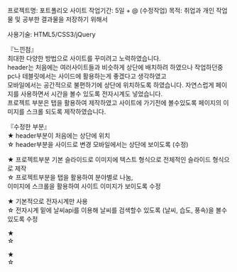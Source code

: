 프로젝트명: 포트폴리오 사이트
작업기간: 5일 + @ (수정작업)
목적: 취업과 개인 작업물 및 공부한 결과물을 저장하기 위해서

사용기술: HTML5/CSS3/jQuery
     
『느낀점』   
최대한 다양한 방법으로 사이트를 꾸미려고 노력하였습니다.    
header는 처음에는 여러사이트들과 비슷하게 상단에 배치하려 하였으나 작업하던중 pc나 테블릿에서는 사이드에 활용하는게 좋겠다고 생각하였고   
모바일에서는 공간적으로 불편하기에 상단에 위치하도록 하였습니다. 자연스럽게 페이지를 사용하면서 시간을 볼수 있도록 전자시계도 넣었습니다.   
프로젝트 부분은 탭을 활용하여 제작하였고 사이트에 가기전에 볼수있도록 페이지의 이미지를 스크롤 되도록 제작하였습니다.     
  
『수정한 부분』   
★ header부분이 처음에는 상단에 위치      
☆ header부분을 사이드로 변경 모바일에서는 상단에 보이도록 (수정)     

★ 프로젝트부분 기본 슬라이드로 이미지에 텍스트 형식으로 전체적인 슬라이드 형식으로 제작   
☆ 프로젝트부분을 탭을 활용하여 분야별로 나눔,   
이미지에 스크롤을 활용하여 사이트 이미지가 보이도록 수정

★ 기본적으로 전자시계만 사용    
☆ 전자시계 밑에 날씨api를 이용해 날씨를 검색할수 있도록 (날씨, 습도, 풍속)을 볼수있도록 수정    

★    
☆    

★    
☆      
  

